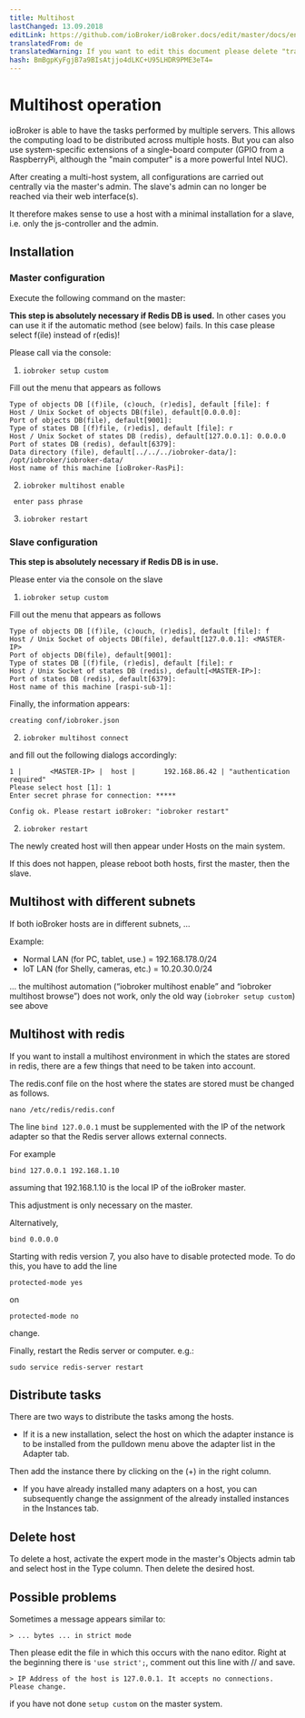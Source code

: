 ```yaml
---
title: Multihost
lastChanged: 13.09.2018
editLink: https://github.com/ioBroker/ioBroker.docs/edit/master/docs/en/config/multihost.md
translatedFrom: de
translatedWarning: If you want to edit this document please delete "translatedFrom" field, elsewise this document will be translated automatically again
hash: BmBgpKyFgjB7a9BIsAtjjo4dLKC+U95LHDR9PME3eT4=
---
```

# Multihost operation
ioBroker is able to have the tasks performed by multiple servers. This allows the computing load to be distributed across multiple hosts.
But you can also use system-specific extensions of a single-board computer (GPIO from a RaspberryPi, although the "main computer" is a more powerful Intel NUC).

After creating a multi-host system, all configurations are carried out centrally via the master's admin. The slave's admin can no longer be reached via their web interface(s).

It therefore makes sense to use a host with a minimal installation for a slave, i.e. only the js-controller and the admin.

## Installation
### Master configuration
Execute the following command on the master:

**This step is absolutely necessary if Redis DB is used.** In other cases you can use it if the automatic method (see below) fails. In this case please select f(ile) instead of r(edis)!

Please call via the console:

1. `iobroker setup custom`

Fill out the menu that appears as follows

```
Type of objects DB [(f)ile, (c)ouch, (r)edis], default [file]: f
Host / Unix Socket of objects DB(file), default[0.0.0.0]:
Port of objects DB(file), default[9001]:
Type of states DB [(f)file, (r)edis], default [file]: r
Host / Unix Socket of states DB (redis), default[127.0.0.1]: 0.0.0.0
Port of states DB (redis), default[6379]:
Data directory (file), default[../../../iobroker-data/]: /opt/iobroker/iobroker-data/
Host name of this machine [ioBroker-RasPi]:
```

2. `iobroker multihost enable`

` enter pass phrase`

3. `iobroker restart`

### Slave configuration
**This step is absolutely necessary if Redis DB is in use.**

Please enter via the console on the slave

1. `iobroker setup custom`

Fill out the menu that appears as follows

```
Type of objects DB [(f)ile, (c)ouch, (r)edis], default [file]: f
Host / Unix Socket of objects DB(file), default[127.0.0.1]: <MASTER-IP>
Port of objects DB(file), default[9001]:
Type of states DB [(f)file, (r)edis], default [file]: r
Host / Unix Socket of states DB (redis), default[<MASTER-IP>]:
Port of states DB (redis), default[6379]:
Host name of this machine [raspi-sub-1]:
```

Finally, the information appears:

```
creating conf/iobroker.json
```

2. `iobroker multihost connect`

and fill out the following dialogs accordingly:

```
1 |       <MASTER-IP> |  host |       192.168.86.42 | "authentication required"
Please select host [1]: 1
Enter secret phrase for connection: *****

Config ok. Please restart ioBroker: "iobroker restart"
```

2. `iobroker restart`

The newly created host will then appear under Hosts on the main system.

If this does not happen, please reboot both hosts, first the master, then the slave.

## Multihost with different subnets
If both ioBroker hosts are in different subnets, …

Example:

* Normal LAN (for PC, tablet, use.) = 192.168.178.0/24
* IoT LAN (for Shelly, cameras, etc.) = 10.20.30.0/24

… the multihost automation (“iobroker multihost enable” and “iobroker multihost browse”) does not work, only the old way (`iobroker setup custom`) see above

## Multihost with redis
If you want to install a multihost environment in which the states are stored in redis, there are a few things that need to be taken into account.

The redis.conf file on the host where the states are stored must be changed as follows.

```
nano /etc/redis/redis.conf
```

The line `bind 127.0.0.1` must be supplemented with the IP of the network adapter so that the Redis server allows external connects.

For example

```
bind 127.0.0.1 192.168.1.10
```

assuming that 192.168.1.10 is the local IP of the ioBroker master.

This adjustment is only necessary on the master.

Alternatively,

```
bind 0.0.0.0
```

Starting with redis version 7, you also have to disable protected mode. To do this, you have to add the line

```
protected-mode yes
```

on

```
protected-mode no
```

change.

Finally, restart the Redis server or computer. e.g.:

```
sudo service redis-server restart
```

## Distribute tasks
There are two ways to distribute the tasks among the hosts.

* If it is a new installation, select the host on which the adapter instance is to be installed from the pulldown menu above the adapter list in the Adapter tab.

Then add the instance there by clicking on the (+) in the right column.

* If you have already installed many adapters on a host, you can subsequently change the assignment of the already installed instances in the Instances tab.

## Delete host
To delete a host, activate the expert mode in the master's Objects admin tab and select host in the Type column. Then delete the desired host.

## Possible problems
Sometimes a message appears similar to:

`> ... bytes ... in strict mode`

Then please edit the file in which this occurs with the nano editor. Right at the beginning there is `'use strict';`, comment out this line with // and save.

`> IP Address of the host is 127.0.0.1. It accepts no connections. Please change.`

if you have not done ``` setup custom ``` on the master system.